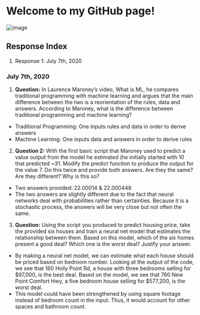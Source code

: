 # Welcome to my GitHub page!
![image](https://user-images.githubusercontent.com/67920563/86965771-0553e380-c136-11ea-841e-ca6878d8cc8e.png)
## Response Index
1. Response 1: July 7th, 2020

### July 7th, 2020
1. **Question:** In Laurence Maroney’s video, What is ML, he compares traditional programming with machine learning and argues that the main difference between the two is a reorientation of the rules, data and answers. According to Maroney, what is the difference between traditional programming and machine learning?
  - Traditional Programming: One inputs rules and data in order to derive answers 
  - Machine Learning: One inputs data and answers in order to derive rules
2. **Question 2:** With the first basic script that Maroney used to predict a value output from the model he estimated (he initially started with 10 that predicted ~31.  Modify the predict function to produce the output for the value 7.  Do this twice and provide both answers.  Are they the same?  Are they different? Why is this so?
  -	Two answers provided: 22.00014 & 22.000448
  -	The two answers are slightly different due to the fact that neural networks deal with probabilities rather than certainties. Because it is a stochastic process, the answers will be very close but not often the same.
3. **Question:** Using the script you produced to predict housing price, take the provided six houses and train a neural net model that estimates the relationship between them. Based on this model, which of the six homes present a good deal? Which one is the worst deal? Justify your answer.
  -	By making a neural net model, we can estimate what each house should be priced based on bedroom number. Looking at the output of the code, we see that 160 Holly Point Rd, a house with three bedrooms selling for $97,000, is the best deal. Based on the model, we see that 760 New Point Comfort Hwy, a five bedroom house selling for $577,200, is the worst deal.
  - This model could have been strengthened by using square footage instead of bedroom count in the input. Thus, it would account for other spaces and bathroom count.
  
